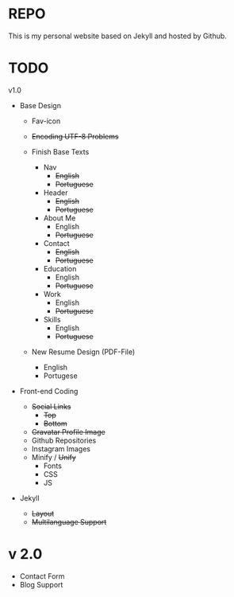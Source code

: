 REPO
====

 This is my personal website based on Jekyll and hosted by Github.

TODO
====

v1.0

* Base Design
	* Fav-icon
	* ~~Encoding UTF-8 Problems~~
	* Finish Base Texts
		* Nav
			* ~~English~~
			* ~~Portuguese~~
		* Header
			* ~~English~~
			* ~~Portuguese~~
		* About Me
			* English
			* ~~Portuguese~~
		* Contact
			* ~~English~~
			* ~~Portuguese~~
		* Education
			* English
			* ~~Portuguese~~
		* Work
			* English
			* ~~Portuguese~~
		* Skills
			* English
			* ~~Portuguese~~	
		
	* New Resume Design (PDF-File)
		* English
		* Portugese
	
* Front-end Coding 	
	* ~~Social Links~~
		* ~~Top~~
		* ~~Bottom~~
	* ~~Gravatar Profile Image~~
	* Github Repositories
	* Instagram Images
	* Minify / ~~Unify~~
		* Fonts
		* CSS
		* JS
		
* Jekyll
	* ~~Layout~~
	* ~~Multilanguage Support~~
	
v 2.0
====
* Contact Form
* Blog Support

